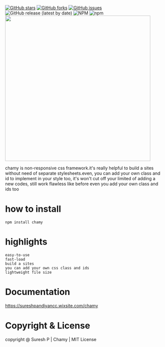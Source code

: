 
</div>
<div align="left">
<a href="https://github.com/sureshpandiyan1/chamy/stargazers"><img alt="GitHub stars" src="https://img.shields.io/github/stars/sureshpandiyan1/instagram-scraper-it"></a>
<a href="https://github.com/sureshpandiyan1/chamy/network"><img alt="GitHub forks" src="https://img.shields.io/github/forks/sureshpandiyan1/instagram-scraper-it"></a>
<a href="https://github.com/sureshpandiyan1/chamy/issues"><img alt="GitHub issues" src="https://img.shields.io/github/issues/sureshpandiyan1/instagram-scraper-it"></a>
<img alt="GitHub release (latest by date)" src="https://img.shields.io/github/v/release/sureshpandiyan1/chamy">
<img alt="NPM" src="https://img.shields.io/npm/l/chamy?color=green">
<img alt="npm" src="https://img.shields.io/npm/dt/chamy?label=npm-downloads">
</div>


<img src ="https://user-images.githubusercontent.com/112636345/200242913-07daade9-8315-4eeb-b671-90ba7b0acbed.png" width="470px">


chamy is non-responsive css framework.it's really helpful to build a sites without need of separate stylesheets.even, you can add your own class and id to implement in your style too, it's won't cut off your limited of adding a new codes, still work flawless like before even you add your own class and ids too

# how to install

    npm install chamy


# highlights
    easy-to-use
    fast-load
    build a sites
    you can add your own css class and ids
    lightweight file size
    
    
# Documentation
https://sureshpandiyancc.wixsite.com/chamy

# Copyright & License
copyright @ Suresh P | Chamy | MIT License


